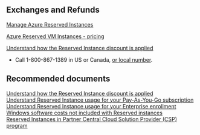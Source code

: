 <properties
	pageTitle="exchanges and refunds"
	description="exchanges and refunds"
	service="azure-billing"
	resource="billing"
	authors="prdasneo"
	displayOrder=""
	selfHelpType="generic"
	supportTopicIds="32593227"
	resourceTags=""
	productPesIds="15659"
	cloudEnvironments="public"
/>

## **Exchanges and Refunds**

[Manage Azure Reserved Instances](https://docs.microsoft.com/en-us/azure/billing/billing-manage-reserved-vm-instance/)<br>

[Azure Reserved VM Instances - pricing](https://azure.microsoft.com/en-us/pricing/reserved-vm-instances/)<br>

[Understand how the Reserved Instance discount is applied](https://docs.microsoft.com/en-us/azure/billing/billing-understand-vm-reservation-charges/)<br>

* Call 1-800-867-1389 in US or Canada, [or local number](https://azure.microsoft.com/overview/sales-number/). <br>

## **Recommended documents**

[Understand how the Reserved Instance discount is applied](https://docs.microsoft.com/en-us/azure/billing/billing-understand-vm-reservation-charges/)<br>
[Understand Reserved Instance usage for your Pay-As-You-Go subscription](https://docs.microsoft.com/en-us/azure/billing/billing-understand-reserved-instance-usage/)<br>
[Understand Reserved Instance usage for your Enterprise enrollment](https://docs.microsoft.com/en-us/azure/billing/billing-understand-reserved-instance-usage-ea/)<br>
[Windows software costs not included with Reserved instances](https://docs.microsoft.com/en-us/azure/billing/billing-reserved-instance-windows-software-costs/)<br>
[Reserved Instances in Partner Central Cloud Solution Provider (CSP) program](https://docs.microsoft.com/en-us/partner-center/azure-reservations/)

